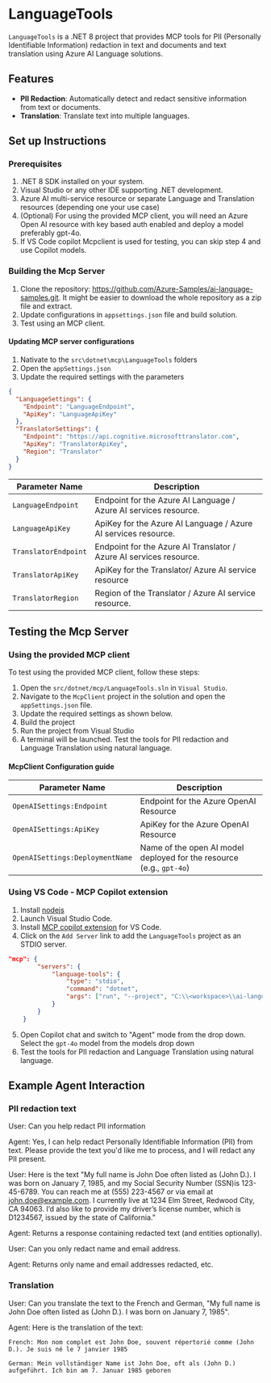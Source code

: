 # LanguageTools  

`LanguageTools` is a .NET 8 project that provides MCP tools for PII (Personally Identifiable Information) redaction in text and documents and text translation using Azure AI Language solutions.  

## Features

- **PII Redaction**: Automatically detect and redact sensitive information from text or documents.  
- **Translation**: Translate text into multiple languages.  

## Set up Instructions

### Prerequisites  

1. .NET 8 SDK installed on your system.  
2. Visual Studio or any other IDE supporting .NET development.
3. Azure AI multi-service resource or separate Language and Translation resources (depending one your use case)
4. (Optional) For using the provided MCP client, you will need an Azure Open AI resource with key based auth enabled and deploy a model preferably gpt-4o. 
5. If VS Code copilot Mcpclient is used for testing, you can skip step 4 and use Copilot models.

### Building the Mcp Server

1. Clone the repository: https://github.com/Azure-Samples/ai-language-samples.git. It might be easier to download the whole repository as a zip file and extract.
1. Update configurations in `appsettings.json` file and build solution.
1. Test using an MCP client.

#### Updating MCP server configurations

1. Nativate to the `src\dotnet\mcp\LanguageTools` folders
1. Open the `appSettings.json`
1. Update the required settings with the parameters

```json
{
  "LanguageSettings": {
    "Endpoint": "LanguageEndpoint",
    "ApiKey": "LanguageApiKey"
  },
  "TranslatorSettings": {
    "Endpoint": "https://api.cognitive.microsofttranslator.com",
    "ApiKey": "TranslatorApiKey",
    "Region": "Translator"
  }
}
```


| Parameter Name                         | Description                                                       |
|----------------------------------------|-------------------------------------------------------------------|
| `LanguageEndpoint`                     | Endpoint for the Azure AI Language / Azure AI services resource.  |
| `LanguageApiKey`                           | ApiKey for the Azure AI Language / Azure AI services resource.|
| `TranslatorEndpoint`    | Endpoint for the Azure AI Translator / Azure AI services resource.               |
| `TranslatorApiKey`                        | ApiKey for the Translator/ Azure AI service resource           |
| `TranslatorRegion`                     | Region of the Translator / Azure AI service resource.             |

## Testing  the Mcp Server

### Using the provided MCP client

To test using the provided MCP client, follow these steps:

1. Open the `src/dotnet/mcp/LanguageTools.sln` in `Visual Studio`.
1. Navigate to the `McpClient` project in the solution and open the `appSettings.json` file.
1. Update the required settings as shown below.
1. Build the project
1. Run the project from Visual Studio
1. A terminal will be launched. Test the tools for PII redaction and Language Translation using natural language.

#### McpClient Configuration guide

| Parameter Name                         | Description                                                       |
|----------------------------------------|-------------------------------------------------------------------|
| `OpenAISettings:Endpoint`                     | Endpoint for the Azure OpenAI Resource                                      |
| `OpenAISettings:ApiKey`                           | ApiKey for the Azure OpenAI Resource                             |
| `OpenAISettings:DeploymentName`    | Name of the open AI model deployed for the resource (e.g., `gpt-4o`)        |

### Using VS Code - MCP Copilot extension

1. Install [nodejs](https://nodejs.org/en/download/)
1. Launch Visual Studio Code.
1. Install [MCP copilot extension](https://code.visualstudio.com/docs/copilot/chat/mcp-servers?wt.md_id=AZ-MVP-5004796#_enable-mcp-support-in-vs-code) for VS Code.
1. Click on the `Add Server` link to add the `LanguageTools` project as an STDIO server.

```json
"mcp": {
        "servers": {
            "language-tools": {
                "type": "stdio",
                "command": "dotnet",
                "args": ["run", "--project", "C:\\<workspace>\\ai-language-samples\\src\\dotnet\\mcp\\McpServer\\Tools\\LanguageTools\\LanguageTools.csproj", "All"],
            }
        }
    }
```

5. Open Copilot chat and switch to "Agent" mode from the drop down. Select the `gpt-4o` model from the models drop down
1.  Test the tools for PII redaction and Language Translation using natural language.

## Example Agent Interaction

### PII redaction text

User: Can you help redact PII information

Agent: Yes, I can help redact Personally Identifiable Information (PII) from text. Please provide the text you'd like me to process, and I will redact any PII present.

User: Here is the text "My full name is John Doe often listed as (John D.). I was born on January 7, 1985, and my Social Security Number (SSN)is 123-45-6789. You can reach me at (555) 223-4567 or via email at john.doe@example.com. I currently live at 1234 Elm Street, Redwood City, CA 94063. I’d also like to provide my driver’s license number, which is D1234567, issued by the state of California."

Agent: Returns a response containing redacted text (and entities optionally).

User: Can you only redact name and email address. 

Agent: Returns only name and email addresses redacted, etc.

### Translation

User: Can you translate the text to the French and German, "My full name is John Doe often listed as (John D.). I was born on January 7, 1985".

Agent: Here is the translation of the text:

    French: Mon nom complet est John Doe, souvent répertorié comme (John D.). Je suis né le 7 janvier 1985

    German: Mein vollständiger Name ist John Doe, oft als (John D.) aufgeführt. Ich bin am 7. Januar 1985 geboren 

